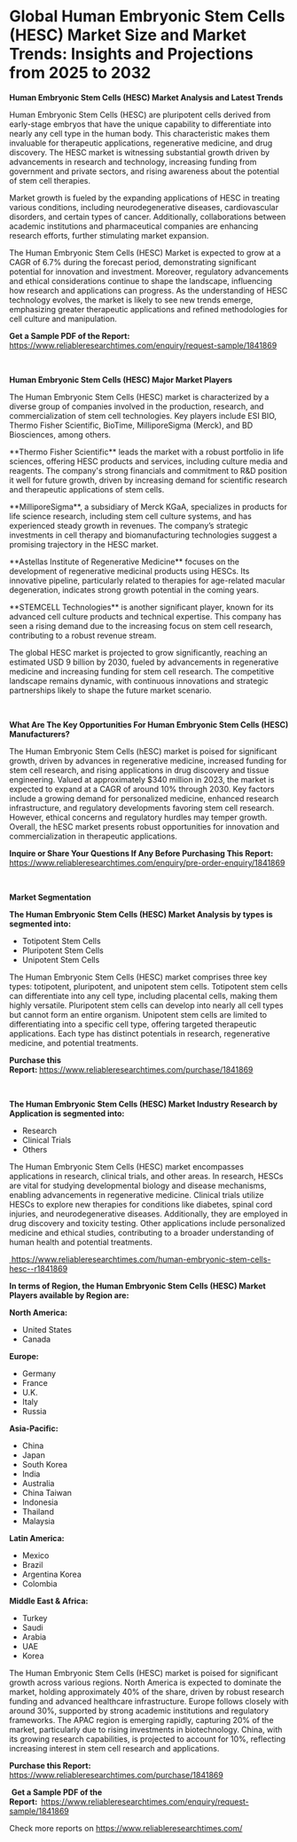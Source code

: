 <p><h1>Global Human Embryonic Stem Cells (HESC) Market Size and Market Trends: Insights and Projections from 2025 to 2032</h1></p><p><strong>Human Embryonic Stem Cells (HESC) Market Analysis and Latest Trends</strong></p>
<p><p>Human Embryonic Stem Cells (HESC) are pluripotent cells derived from early-stage embryos that have the unique capability to differentiate into nearly any cell type in the human body. This characteristic makes them invaluable for therapeutic applications, regenerative medicine, and drug discovery. The HESC market is witnessing substantial growth driven by advancements in research and technology, increasing funding from government and private sectors, and rising awareness about the potential of stem cell therapies.</p><p>Market growth is fueled by the expanding applications of HESC in treating various conditions, including neurodegenerative diseases, cardiovascular disorders, and certain types of cancer. Additionally, collaborations between academic institutions and pharmaceutical companies are enhancing research efforts, further stimulating market expansion. </p><p>The Human Embryonic Stem Cells (HESC) Market is expected to grow at a CAGR of 6.7% during the forecast period, demonstrating significant potential for innovation and investment. Moreover, regulatory advancements and ethical considerations continue to shape the landscape, influencing how research and applications can progress. As the understanding of HESC technology evolves, the market is likely to see new trends emerge, emphasizing greater therapeutic applications and refined methodologies for cell culture and manipulation.</p></p>
<p><strong>Get a Sample PDF of the Report:&nbsp;</strong> <a href="https://www.reliableresearchtimes.com/enquiry/request-sample/1841869?utm_campaign=2774&utm_medium=2&utm_source=Github&utm_content=ia&utm_term=26032025&utm_id=human-embryonic-stem-cells-hesc">https://www.reliableresearchtimes.com/enquiry/request-sample/1841869</a></p>
<p>&nbsp;</p>
<p><strong>Human Embryonic Stem Cells (HESC) Major Market Players</strong></p>
<p><p>The Human Embryonic Stem Cells (HESC) market is characterized by a diverse group of companies involved in the production, research, and commercialization of stem cell technologies. Key players include ESI BIO, Thermo Fisher Scientific, BioTime, MilliporeSigma (Merck), and BD Biosciences, among others.  </p><p>**Thermo Fisher Scientific** leads the market with a robust portfolio in life sciences, offering HESC products and services, including culture media and reagents. The company's strong financials and commitment to R&D position it well for future growth, driven by increasing demand for scientific research and therapeutic applications of stem cells.</p><p>**MilliporeSigma**, a subsidiary of Merck KGaA, specializes in products for life science research, including stem cell culture systems, and has experienced steady growth in revenues. The company’s strategic investments in cell therapy and biomanufacturing technologies suggest a promising trajectory in the HESC market.</p><p>**Astellas Institute of Regenerative Medicine** focuses on the development of regenerative medicinal products using HESCs. Its innovative pipeline, particularly related to therapies for age-related macular degeneration, indicates strong growth potential in the coming years.</p><p>**STEMCELL Technologies** is another significant player, known for its advanced cell culture products and technical expertise. This company has seen a rising demand due to the increasing focus on stem cell research, contributing to a robust revenue stream.</p><p>The global HESC market is projected to grow significantly, reaching an estimated USD 9 billion by 2030, fueled by advancements in regenerative medicine and increasing funding for stem cell research. The competitive landscape remains dynamic, with continuous innovations and strategic partnerships likely to shape the future market scenario.</p></p>
<p>&nbsp;</p>
<p><strong>What Are The Key Opportunities For Human Embryonic Stem Cells (HESC) Manufacturers?</strong></p>
<p><p>The Human Embryonic Stem Cells (hESC) market is poised for significant growth, driven by advances in regenerative medicine, increased funding for stem cell research, and rising applications in drug discovery and tissue engineering. Valued at approximately $340 million in 2023, the market is expected to expand at a CAGR of around 10% through 2030. Key factors include a growing demand for personalized medicine, enhanced research infrastructure, and regulatory developments favoring stem cell research. However, ethical concerns and regulatory hurdles may temper growth. Overall, the hESC market presents robust opportunities for innovation and commercialization in therapeutic applications.</p></p>
<p><strong>Inquire or Share Your Questions If Any Before Purchasing This Report:</strong> <a href="https://www.reliableresearchtimes.com/enquiry/pre-order-enquiry/1841869?utm_campaign=2774&utm_medium=2&utm_source=Github&utm_content=ia&utm_term=26032025&utm_id=human-embryonic-stem-cells-hesc">https://www.reliableresearchtimes.com/enquiry/pre-order-enquiry/1841869</a></p>
<p>&nbsp;</p>
<p><strong>Market Segmentation</strong></p>
<p><strong>The Human Embryonic Stem Cells (HESC) Market Analysis by types is segmented into:</strong></p>
<p><ul><li>Totipotent Stem Cells</li><li>Pluripotent Stem Cells</li><li>Unipotent Stem Cells</li></ul></p>
<p><p>The Human Embryonic Stem Cells (HESC) market comprises three key types: totipotent, pluripotent, and unipotent stem cells. Totipotent stem cells can differentiate into any cell type, including placental cells, making them highly versatile. Pluripotent stem cells can develop into nearly all cell types but cannot form an entire organism. Unipotent stem cells are limited to differentiating into a specific cell type, offering targeted therapeutic applications. Each type has distinct potentials in research, regenerative medicine, and potential treatments.</p></p>
<p><strong>Purchase this Report:&nbsp;</strong><a href="https://www.reliableresearchtimes.com/purchase/1841869?utm_campaign=2774&utm_medium=2&utm_source=Github&utm_content=ia&utm_term=26032025&utm_id=human-embryonic-stem-cells-hesc">https://www.reliableresearchtimes.com/purchase/1841869</a></p>
<p>&nbsp;</p>
<p><strong>The Human Embryonic Stem Cells (HESC) Market Industry Research by Application is segmented into:</strong></p>
<p><ul><li>Research</li><li>Clinical Trials</li><li>Others</li></ul></p>
<p><p>The Human Embryonic Stem Cells (HESC) market encompasses applications in research, clinical trials, and other areas. In research, HESCs are vital for studying developmental biology and disease mechanisms, enabling advancements in regenerative medicine. Clinical trials utilize HESCs to explore new therapies for conditions like diabetes, spinal cord injuries, and neurodegenerative diseases. Additionally, they are employed in drug discovery and toxicity testing. Other applications include personalized medicine and ethical studies, contributing to a broader understanding of human health and potential treatments.</p></p>
<p><a href="https://www.reliableresearchtimes.com/human-embryonic-stem-cells-hesc--r1841869?utm_campaign=2774&utm_medium=2&utm_source=Github&utm_content=ia&utm_term=26032025&utm_id=human-embryonic-stem-cells-hesc">&nbsp;https://www.reliableresearchtimes.com/human-embryonic-stem-cells-hesc--r1841869</a></p>
<p><strong>In terms of Region, the Human Embryonic Stem Cells (HESC) Market Players available by Region are:</strong></p>
<p>
    <p> <strong> North America: </strong>
        <ul>
            <li>United States</li>
            <li>Canada</li>
        </ul>
        </p> 
    <p> <strong> Europe: </strong>
        <ul>
            <li>Germany</li>
            <li>France</li>
            <li>U.K.</li>
            <li>Italy</li>
            <li>Russia</li>
        </ul>
        </p> 
    <p> <strong> Asia-Pacific: </strong>
        <ul>
            <li>China</li>
            <li>Japan</li>
            <li>South Korea</li>
            <li>India</li>
            <li>Australia</li>
            <li>China Taiwan</li>
            <li>Indonesia</li>
            <li>Thailand</li>
            <li>Malaysia</li>
        </ul>
        </p> 
    <p> <strong> Latin America: </strong>
        <ul>
            <li>Mexico</li>
            <li>Brazil</li>
            <li>Argentina Korea</li>
            <li>Colombia</li>
        </ul>
        </p> 
    <p> <strong> Middle East & Africa: </strong>
        <ul>
            <li>Turkey</li>
            <li>Saudi</li>
            <li>Arabia</li>
            <li>UAE</li>
            <li>Korea</li>
        </ul>
    </p>
    </p>
<p><p>The Human Embryonic Stem Cells (HESC) market is poised for significant growth across various regions. North America is expected to dominate the market, holding approximately 40% of the share, driven by robust research funding and advanced healthcare infrastructure. Europe follows closely with around 30%, supported by strong academic institutions and regulatory frameworks. The APAC region is emerging rapidly, capturing 20% of the market, particularly due to rising investments in biotechnology. China, with its growing research capabilities, is projected to account for 10%, reflecting increasing interest in stem cell research and applications.</p></p>
<p><strong>Purchase this Report: </strong><a href="https://www.reliableresearchtimes.com/purchase/1841869?utm_campaign=2774&utm_medium=2&utm_source=Github&utm_content=ia&utm_term=26032025&utm_id=human-embryonic-stem-cells-hesc">https://www.reliableresearchtimes.com/purchase/1841869</a></p>
<p>&nbsp;<strong>Get a Sample PDF of the Report:&nbsp;&nbsp;</strong><a href="https://www.reliableresearchtimes.com/enquiry/request-sample/1841869?utm_campaign=2774&utm_medium=2&utm_source=Github&utm_content=ia&utm_term=26032025&utm_id=human-embryonic-stem-cells-hesc">https://www.reliableresearchtimes.com/enquiry/request-sample/1841869</a></p>
<p><strong></strong></p>
<p>Check more reports on <a href="https://www.reliableresearchtimes.com/?utm_campaign=2774&utm_medium=2&utm_source=Github&utm_content=ia&utm_term=26032025&utm_id=human-embryonic-stem-cells-hesc">https://www.reliableresearchtimes.com/</a></p>